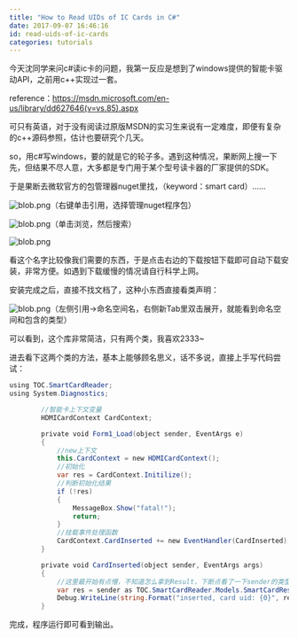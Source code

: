 ```yaml
---
title: "How to Read UIDs of IC Cards in C#"
date: 2017-09-07 16:46:16
id: read-uids-of-ic-cards
categories: tutorials
---
```


今天沈同学来问c#读ic卡的问题，我第一反应是想到了windows提供的智能卡驱动API，之前用c++实现过一套。

reference：<https://msdn.microsoft.com/en-us/library/dd627646(v=vs.85).aspx>

可只有英语，对于没有阅读过原版MSDN的实习生来说有一定难度，即便有复杂的c++源码参照，估计也要研究个几天。

so，用c#写windows，要的就是它的轮子多。遇到这种情况，果断网上搜一下先，但结果不尽人意，大多都是专门用于某个型号读卡器的厂家提供的SDK。

于是果断去微软官方的包管理器nuget里找，（keyword：smart card）……

![blob.png](https://i.loli.net/2018/08/15/5b73a59a8ec2a.png)（右键单击引用，选择管理nuget程序包）

![blob.png](https://i.loli.net/2018/08/15/5b73a59b6b293.png)（单击浏览，然后搜索）

![blob.png](https://i.loli.net/2018/08/15/5b73a59c00073.png)

看这个名字比较像我们需要的东西，于是点击右边的下载按钮下载即可自动下载安装，非常方便。如遇到下载缓慢的情况请自行科学上网。

安装完成之后，直接不找文档了，这种小东西直接看类声明：

![blob.png](https://i.loli.net/2018/08/15/5b73a59cd251b.png)（左侧引用->命名空间名，右侧新Tab里双击展开，就能看到命名空间和包含的类型）

可以看到，这个库非常简洁，只有两个类，我喜欢2333~

进去看下这两个类的方法，基本上能够顾名思义，话不多说，直接上手写代码尝试：

```csharp
using TOC.SmartCardReader;
using System.Diagnostics;

        //智能卡上下文变量
        HDMICardContext CardContext;

        private void Form1_Load(object sender, EventArgs e)
        {
            //new上下文
            this.CardContext = new HDMICardContext();
            //初始化
            var res = CardContext.Initilize();
            //判断初始化结果
            if (!res)
            {
                MessageBox.Show("fatal!");
                return;
            }
            //挂载事件处理函数
            CardContext.CardInserted += new EventHandler(CardInserted);
        }

        private void CardInserted(object sender, EventArgs args)
        {
            //这里最开始有点懵，不知道怎么拿到Result，下断点看了一下sender的类型就是我们要的Result，于是直接as一下然后输出即可
            var res = sender as TOC.SmartCardReader.Models.SmartCardResult;
            Debug.WriteLine(string.Format("inserted, card uid: {0}", res.CardUID));
        }
```

完成，程序运行即可看到输出。